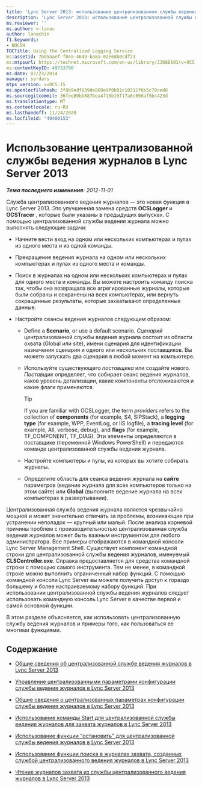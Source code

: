 ```yaml
---
title: 'Lync Server 2013: использование централизованной службы ведения журналов'
description: 'Lync Server 2013: использование централизованной службы ведения журналов.'
ms.reviewer: ''
ms.author: v-lanac
author: lanachin
f1.keywords:
- NOCSH
TOCTitle: Using the Centralized Logging Service
ms:assetid: 7b05aaef-f0ea-4649-ba8a-02e68b0cdf23
ms:mtpsurl: https://technet.microsoft.com/en-us/library/JJ688101(v=OCS.15)
ms:contentKeyID: 49733700
ms.date: 07/23/2014
manager: serdars
mtps_version: v=OCS.15
ms.openlocfilehash: 3f8b9edf839de889e9f0b01c10311f6b5c70ced8
ms.sourcegitcommit: 36fee89bb887bea4f18b19f17a8c69daf5bc423d
ms.translationtype: MT
ms.contentlocale: ru-RU
ms.lasthandoff: 11/24/2020
ms.locfileid: "49400153"
---
```

# <a name="using-the-centralized-logging-service-in-lync-server-2013"></a>Использование централизованной службы ведения журналов в Lync Server 2013

<div data-xmlns="http://www.w3.org/1999/xhtml">

<div class="topic" data-xmlns="http://www.w3.org/1999/xhtml" data-msxsl="urn:schemas-microsoft-com:xslt" data-cs="https://msdn.microsoft.com/">

<div data-asp="https://msdn2.microsoft.com/asp">



</div>

<div id="mainSection">

<div id="mainBody">

<span> </span>

_**Тема последнего изменения:** 2012-11-01_

Служба централизованного ведения журналов — это новая функция в Lync Server 2013. Это улучшенная замена средств **OCSLogger** и **OCSTracer** , которые были указаны в предыдущих выпусках. С помощью централизованной службы ведения журнала можно выполнять следующие задачи:

  - Начните вести вход на одном или нескольких компьютерах и пулах из одного места и из одной команды.

  - Прекращение ведения журнала на одном или нескольких компьютерах и пулах из одного места и команды.

  - Поиск в журналах на одном или нескольких компьютерах и пулах для одного места и команды. Вы можете настроить команду поиска так, чтобы она возвращала все агрегированные журналы, которые были собраны и сохранены на всех компьютерах, или вернуть сокращенные результаты, которые захватывают определенные данные.

  - Настройте сеансы ведения журналов следующим образом:
    
      - Define a **Scenario**, or use a default scenario. *Сценарий* централизованной службы ведения журнала состоит из области охвата (Global или site), имени сценария для идентификации назначения сценария и одного или нескольких поставщиков. Вы можете запускать два сценария в любой момент на компьютере.
    
      - Используйте существующего *поставщика* или создайте нового. *Поставщик* определяет, что собирает сеанс ведения журналов, каков уровень детализации, какие компоненты отслеживаются и какие флаги применяются.
        
        <div>
        

        > [!TIP]  
        > If you are familiar with OCSLogger, the term <EM>providers</EM> refers to the collection of <STRONG>components</STRONG> (for example, S4, SIPStack), a <STRONG>logging type</STRONG> (for example, WPP, EventLog, or IIS logfile), a <STRONG>tracing level</STRONG> (for example, All, verbose, debug), and <STRONG>flags</STRONG> (for example, TF_COMPONENT, TF_DIAG). Эти элементы определяются в поставщике (переменной Windows PowerShell) и передаются команде централизованной службы ведения журнала.

        
        </div>
    
      - Настройте компьютеры и пулы, из которых вы хотите собирать журналы.
    
      - Определите область для сеанса ведения журнала на **сайте** параметров (ведение журнала для всех компьютеров только на этом сайте) или **Global** (выполните ведение журнала на всех компьютерах в развертывании).

Централизованная служба ведения журнала является чрезвычайно мощной и может значительно отвечать за проблемы, возникающие при устранении неполадок — крупный или малый. После анализа корневой причины проблем с производительностью централизованная служба ведения журналов может быть важным инструментом для любого администратора. Все примеры отображаются в командной консоли Lync Server Management Shell. Существует компонент командной строки для централизованной службы ведения журналов, именуемый **CLSController.exe**. Справка предоставляется для средства командной строки с помощью самого инструмента. Тем не менее, в командной строке можно выполнить ограниченный набор функций. С помощью командной консоли Lync Server вы можете получить доступ к гораздо большему и более настраиваемому набору функций. При использовании централизованной службы ведения журналов следует использовать командную консоль Lync Server в качестве первой и самой основной функции.

В этом разделе объясняется, как использовать централизованную службу ведения журналов и примеры того, как пользоваться ее многими функциями.

<div>

## <a name="in-this-section"></a>Содержание

  - [Общие сведения об централизованной службе ведения журналов в Lync Server 2013](lync-server-2013-overview-of-the-centralized-logging-service.md)

  - [Управление централизованными параметрами конфигурации службы ведения журналов в Lync Server 2013](lync-server-2013-managing-the-centralized-logging-service-configuration-settings.md)

  - [Общие сведения о централизованных параметрах конфигурации службы ведения журналов в Lync Server 2013](lync-server-2013-understanding-centralized-logging-service-configuration-settings.md)

  - [Использование команды Start для централизованной службы ведения журналов для захвата журналов в Lync Server 2013](lync-server-2013-using-start-for-the-centralized-logging-service-to-capture-logs.md)

  - [Использование функции "остановить" для централизованной службы ведения журналов в Lync Server 2013](lync-server-2013-using-stop-for-the-centralized-logging-service.md)

  - [Использование функции поиска в журналах захвата, созданных службой централизованного ведения журналов в Lync Server 2013](lync-server-2013-using-search-on-capture-logs-created-by-the-centralized-logging-service.md)

  - [Чтение журналов захвата из службы централизованного ведения журналов в Lync Server 2013](lync-server-2013-reading-capture-logs-from-the-centralized-logging-service.md)

</div>

</div>

<span> </span>

</div>

</div>

</div>

